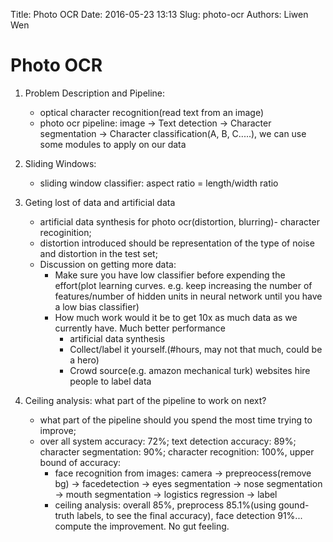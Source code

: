 Title: Photo OCR 
Date: 2016-05-23 13:13
Slug: photo-ocr
Authors: Liwen Wen

# Photo OCR
1. Problem Description and Pipeline:
    - optical character recognition(read text from an image)
    - photo ocr pipeline: image -> Text detection -> Character segmentation -> Character classification(A, B, C.....), we can use some modules to apply on our data
2. Sliding Windows:
    - sliding window classifier: aspect ratio = length/width ratio
3. Geting lost of data and artificial data
    - artificial data synthesis for photo ocr(distortion, blurring)- character recoginition;
    - distortion introduced should be representation of the type of noise and distortion in the test set;
    - Discussion on getting more data:
        - Make sure you have low classifier before expending the effort(plot learning curves. e.g. keep increasing the number of features/number of hidden units in neural network until you have a low bias classifier)
        - How much work would it be to get 10x as much data as we currently have. Much better performance
            - artificial data synthesis
            - Collect/label it yourself.(#hours, may not that much, could be a hero)
            - Crowd source(e.g. amazon mechanical turk) websites hire people to label data

8. Ceiling analysis: what part of the pipeline to work on next?
    - what part of the pipeline should you spend the most time trying to improve;
    - over all system accuracy: 72%; text detection accuracy: 89%; character segmentation: 90%; character recognition: 100%, upper bound of accuracy:
         - face recognition from images: camera -> prepreocess(remove bg) -> facedetection -> eyes segmentation -> nose segmentation -> mouth segmentation -> logistics regression -> label
         - ceiling analysis: overall 85%,  preprocess 85.1%(using gound-truth labels, to see the final accuracy), face detection 91%... compute the improvement. No gut feeling.
